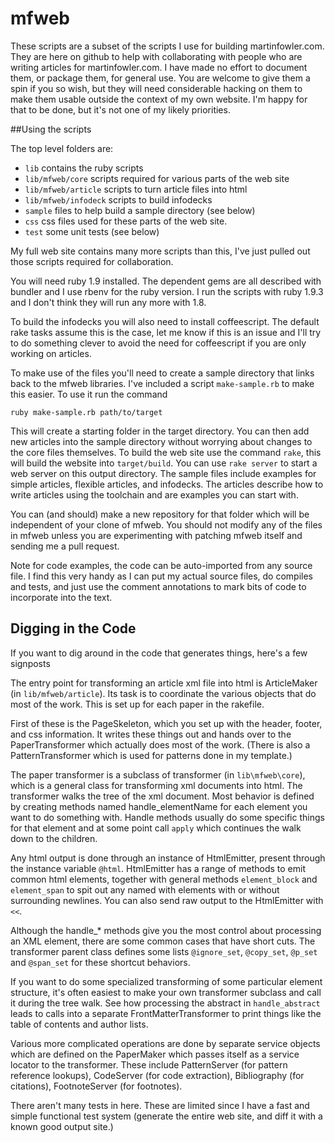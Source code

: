 # mfweb

These scripts are a subset of the scripts I use for building
martinfowler.com. They are here on github to help with collaborating
with people who are writing articles for martinfowler.com. I have
made no effort to document them, or package them, for general use. You
are welcome to give them a spin if you so wish, but they will need
considerable hacking on them to make them usable outside the context
of my own website. I'm happy for that to be done, but it's not one of my
likely priorities.

##Using the scripts

The top level folders are:

- `lib` contains the ruby scripts 
- `lib/mfweb/core` scripts required for various parts of the web site
- `lib/mfweb/article` scripts to turn article files into html
- `lib/mfweb/infodeck` scripts to build infodecks
- `sample` files to help build a sample directory (see below)
- `css` css files used for these parts of the web site.
- `test` some unit tests (see below)

My full web site contains many more scripts than this, I've just
pulled out those scripts required for collaboration.

You will need ruby 1.9 installed. The dependent gems
are all described with bundler and I use rbenv for the ruby version.
I run the scripts with ruby 1.9.3 and I don't think they will run any
more with 1.8.

To build the infodecks you will also need to install coffeescript. The
default rake tasks assume this is the case, let me know if this is an
issue and I'll try to do something clever to avoid the need for
coffeescript if you are only working on articles.

To make use of the files you'll need to create a sample directory that
links back to the mfweb libraries. I've included a script
`make-sample.rb` to make this easier. To use it run the command

    ruby make-sample.rb path/to/target

This will create a starting folder in the target directory. You can
then add new articles into the sample directory without worrying about
changes to the core files themselves. To build the web site use the
command `rake`, this will build the website into `target/build`. You
can use `rake server` to start a web server on this output directory.
The sample files include examples for simple articles, flexible
articles, and infodecks. The articles describe how to write articles using the
toolchain and are examples you can start with.

You can (and should) make a new repository for that folder which will
be independent of your clone of mfweb. You should not modify any of
the files in mfweb unless you are experimenting with patching mfweb
itself and sending me a pull request.

Note for code examples, the code can be auto-imported from any source
file. I find this very handy as I can put my actual source files, do
compiles and tests, and just use the comment annotations to mark bits
of code to incorporate into the text.

## Digging in the Code

If you want to dig around in the code that generates things, here's a
few signposts

The entry point for transforming an article xml file into html is
ArticleMaker (in `lib/mfweb/article`). Its task is to coordinate the various
objects that do most of the work. This is set up for each paper in the
rakefile.

First of these is the PageSkeleton, which you set up with the header,
footer, and css information. It writes these things out and hands over
to the PaperTransformer which actually does most of the work. (There
is also a PatternTransformer which is used for patterns done in my
template.)

The paper transformer is a subclass of transformer (in
`lib\mfweb\core`), which is a general class for transforming xml
documents into html. The transformer walks the tree of the xml
document. Most behavior is defined by creating methods named
handle_elementName for each element you want to do something with.
Handle methods usually do some specific things for that element and at
some point call `apply` which continues the walk down to the children.

Any html output is done through an instance of HtmlEmitter, present
through the instance variable `@html`. HtmlEmitter has a range of
methods to emit common html elements, together with general methods
`element_block` and `element_span` to spit out any named with elements
with or without surrounding newlines. You can also send raw output to
the HtmlEmitter with `<<`.

Although the handle_* methods give you the most control about
processing an XML element, there are some common cases that have short
cuts. The transformer parent class defines some lists `@ignore_set`,
`@copy_set`, `@p_set` and `@span_set` for these shortcut behaviors.

If you want to do some specialized transforming of some particular
element structure, it's often easiest to make your own transformer
subclass and call it during the tree walk. See how processing the
abstract in `handle_abstract` leads to calls into a separate
FrontMatterTransformer to print things like the table of contents and
author lists.

Various more complicated operations are done by separate service
objects which are defined on the PaperMaker which passes itself as a
service locator to the transformer. These include PatternServer (for
pattern reference lookups), CodeServer (for code extraction),
Bibliography (for citations), FootnoteServer (for footnotes).

There aren't many tests in here. These are limited since I have a fast and
simple functional test system (generate the entire web site, and diff
it with a known good output site.)
